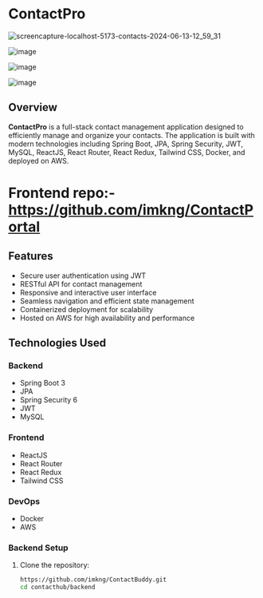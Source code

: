 # ContactPro
![screencapture-localhost-5173-contacts-2024-06-13-12_59_31](https://github.com/imkng/ContactBuddy/assets/64347801/37923978-c8d0-4f30-8c3a-cef9ae232421)

![image](https://github.com/imkng/ContactBuddy/assets/64347801/86f4e42c-ce42-415a-8441-3d6c31177c98)

![image](https://github.com/imkng/ContactBuddy/assets/64347801/139d4774-12e7-4e84-a227-14e3e870d568)

![image](https://github.com/imkng/ContactBuddy/assets/64347801/ccc50e04-92aa-4a73-9a35-cfb9a98d832c)





## Overview
**ContactPro** is a full-stack contact management application designed to efficiently manage and organize your contacts. The application is built with modern technologies including Spring Boot, JPA, Spring Security, JWT, MySQL, ReactJS, React Router, React Redux, Tailwind CSS, Docker, and deployed on AWS.
# Frontend repo:- https://github.com/imkng/ContactPortal
## Features
- Secure user authentication using JWT
- RESTful API for contact management
- Responsive and interactive user interface
- Seamless navigation and efficient state management
- Containerized deployment for scalability
- Hosted on AWS for high availability and performance

## Technologies Used
### Backend
- Spring Boot 3
- JPA
- Spring Security 6
- JWT
- MySQL

### Frontend
- ReactJS
- React Router
- React Redux
- Tailwind CSS

### DevOps
- Docker
- AWS

### Backend Setup
1. Clone the repository:
   ```bash
   https://github.com/imkng/ContactBuddy.git
   cd contacthub/backend
